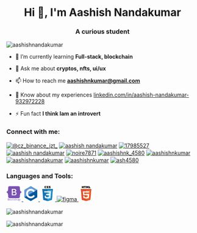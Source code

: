 <h1 align="center">Hi 👋, I'm Aashish Nandakumar</h1>
<h3 align="center">A curious student</h3>

<p align="left"> <img src="https://komarev.com/ghpvc/?username=aashishnandakumar&label=Profile%20views&color=0e75b6&style=flat" alt="aashishnandakumar" /> </p>

- 🌱 I’m currently learning **Full-stack, blockchain**

- 💬 Ask me about **cryptos, nfts, ui/ux**

- 📫 How to reach me **aashishnkumar@gmail.com**

- 📄 Know about my experiences [linkedin.com/in/aashish-nandakumar-932972228](linkedin.com/in/aashish-nandakumar-932972228)

- ⚡ Fun fact **I think Iam an introvert**

<h3 align="left">Connect with me:</h3>
<p align="left">
<a href="https://twitter.com/@cz_binance_jzt_" target="blank"><img align="center" src="https://raw.githubusercontent.com/rahuldkjain/github-profile-readme-generator/master/src/images/icons/Social/twitter.svg" alt="@cz_binance_jzt_" height="30" width="40" /></a>
<a href="https://linkedin.com/in/aashish nandakumar" target="blank"><img align="center" src="https://raw.githubusercontent.com/rahuldkjain/github-profile-readme-generator/master/src/images/icons/Social/linked-in-alt.svg" alt="aashish nandakumar" height="30" width="40" /></a>
<a href="https://stackoverflow.com/users/17985527" target="blank"><img align="center" src="https://raw.githubusercontent.com/rahuldkjain/github-profile-readme-generator/master/src/images/icons/Social/stack-overflow.svg" alt="17985527" height="30" width="40" /></a>
<a href="https://fb.com/aashish nandakumar" target="blank"><img align="center" src="https://raw.githubusercontent.com/rahuldkjain/github-profile-readme-generator/master/src/images/icons/Social/facebook.svg" alt="aashish nandakumar" height="30" width="40" /></a>
<a href="https://instagram.com/noire7871" target="blank"><img align="center" src="https://raw.githubusercontent.com/rahuldkjain/github-profile-readme-generator/master/src/images/icons/Social/instagram.svg" alt="noire7871" height="30" width="40" /></a>
<a href="https://www.codechef.com/users/aashishnk_4580" target="blank"><img align="center" src="https://cdn.jsdelivr.net/npm/simple-icons@3.1.0/icons/codechef.svg" alt="aashishnk_4580" height="30" width="40" /></a>
<a href="https://www.hackerrank.com/aashishnkumar" target="blank"><img align="center" src="https://raw.githubusercontent.com/rahuldkjain/github-profile-readme-generator/master/src/images/icons/Social/hackerrank.svg" alt="aashishnkumar" height="30" width="40" /></a>
<a href="https://www.leetcode.com/aashishnandakumar" target="blank"><img align="center" src="https://raw.githubusercontent.com/rahuldkjain/github-profile-readme-generator/master/src/images/icons/Social/leet-code.svg" alt="aashishnandakumar" height="30" width="40" /></a>
<a href="https://auth.geeksforgeeks.org/user/aashishnkumar" target="blank"><img align="center" src="https://raw.githubusercontent.com/rahuldkjain/github-profile-readme-generator/master/src/images/icons/Social/geeks-for-geeks.svg" alt="aashishnkumar" height="30" width="40" /></a>
<a href="https://discord.gg/ash4580" target="blank"><img align="center" src="https://raw.githubusercontent.com/rahuldkjain/github-profile-readme-generator/master/src/images/icons/Social/discord.svg" alt="ash4580" height="30" width="40" /></a>
</p>

<h3 align="left">Languages and Tools:</h3>
<p align="left"> <a href="https://getbootstrap.com" target="_blank" rel="noreferrer"> <img src="https://raw.githubusercontent.com/devicons/devicon/master/icons/bootstrap/bootstrap-plain-wordmark.svg" alt="bootstrap" width="40" height="40"/> </a> <a href="https://www.cprogramming.com/" target="_blank" rel="noreferrer"> <img src="https://raw.githubusercontent.com/devicons/devicon/master/icons/c/c-original.svg" alt="c" width="40" height="40"/> </a> <a href="https://www.w3schools.com/css/" target="_blank" rel="noreferrer"> <img src="https://raw.githubusercontent.com/devicons/devicon/master/icons/css3/css3-original-wordmark.svg" alt="css3" width="40" height="40"/> </a> <a href="https://www.figma.com/" target="_blank" rel="noreferrer"> <img src="https://www.vectorlogo.zone/logos/figma/figma-icon.svg" alt="figma" width="40" height="40"/> </a> <a href="https://www.w3.org/html/" target="_blank" rel="noreferrer"> <img src="https://raw.githubusercontent.com/devicons/devicon/master/icons/html5/html5-original-wordmark.svg" alt="html5" width="40" height="40"/> </a> </p>

<p><img align="center" src="https://github-readme-stats.vercel.app/api/top-langs?username=aashishnandakumar&show_icons=true&locale=en&layout=compact" alt="aashishnandakumar" /></p>

<p><img align="center" src="https://github-readme-streak-stats.herokuapp.com/?user=aashishnandakumar&" alt="aashishnandakumar" /></p>
